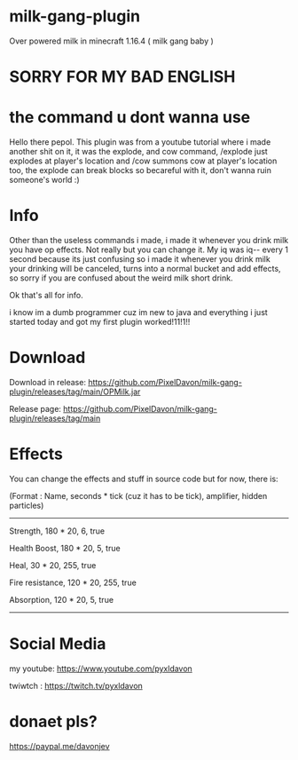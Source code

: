 # milk-gang-plugin
Over powered milk in minecraft 1.16.4 ( milk gang baby )


# SORRY FOR MY BAD ENGLISH

# the command u dont wanna use
Hello there pepol. This plugin was from a youtube tutorial where i made another shit on it, it was the explode, and cow command, /explode just explodes at player's location and /cow summons cow at player's location too, the explode can break blocks so becareful with it, don't wanna ruin someone's world :)

# Info
Other than the useless commands i made, i made it whenever you drink milk you have op effects. Not really but you can change it. My iq was iq-- every 1 second because its just confusing so i made it whenever you drink milk your drinking will be canceled, turns into a normal bucket and add effects, so sorry if you are confused about the weird milk short drink.

Ok that's all for info.

i know im a dumb programmer cuz im new to java and everything i just started today and got my first plugin worked!11!1!!

# Download

Download in release:  https://github.com/PixelDavon/milk-gang-plugin/releases/tag/main/OPMilk.jar

Release page:  https://github.com/PixelDavon/milk-gang-plugin/releases/tag/main

# Effects
You can change the effects and stuff in source code
but for now, there is:

(Format : Name, seconds * tick (cuz it has to be tick), amplifier, hidden particles)

-------------------------------
Strength, 180 * 20, 6, true

Health Boost, 180 * 20, 5, true

Heal, 30 * 20, 255, true

Fire resistance, 120 * 20, 255, true

Absorption, 120 * 20, 5, true

-------------------------------

# Social Media

my youtube: https://www.youtube.com/pyxldavon

twiwtch : https://twitch.tv/pyxldavon

# donaet pls?

https://paypal.me/davonjev
